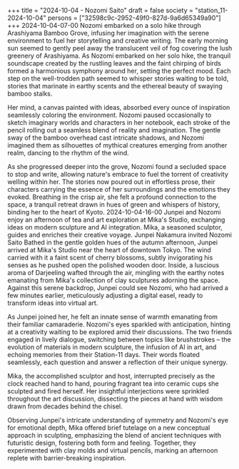 +++
title = "2024-10-04 - Nozomi Saito"
draft = false
society = "station_11-2024-10-04"
persons = ["32598c9c-2952-49f0-827d-9a6d65349a90"]
+++
2024-10-04-07-00
Nozomi embarked on a solo hike through Arashiyama Bamboo Grove, infusing her imagination with the serene environment to fuel her storytelling and creative writing.
The early morning sun seemed to gently peel away the translucent veil of fog covering the lush greenery of Arashiyama. As Nozomi embarked on her solo hike, the tranquil soundscape created by the rustling leaves and the faint chirping of birds formed a harmonious symphony around her, setting the perfect mood. Each step on the well-trodden path seemed to whisper stories waiting to be told, stories that marinate in earthy scents and the ethereal beauty of swaying bamboo stalks.

Her mind, a canvas painted with ideas, absorbed every ounce of inspiration seamlessly coloring the environment. Nozomi paused occasionally to sketch imaginary worlds and characters in her notebook, each stroke of the pencil rolling out a seamless blend of reality and imagination. The gentle sway of the bamboo overhead cast intricate shadows, and Nozomi imagined them as silhouettes of mythical creatures emerging from another realm, dancing to the rhythm of the wind.

As she progressed deeper into the grove, Nozomi found a secluded space to stop and write, allowing nature's embrace to fuel the torrent of creativity welling within her. The stories now poured out in effortless prose, their characters carrying the essence of her surroundings and the emotions they evoked. Breathing in the crisp air, she felt a profound connection to the space, a tranquil retreat drawn in hues of green and whispers of history, binding her to the heart of Kyoto.
2024-10-04-16-00
Junpei and Nozomi enjoy an afternoon of tea and art exploration at Mika's Studio, exchanging ideas on modern sculpture and AI integration. Mika, a seasoned sculptor, guides and enriches their creative voyage.
Junpei Nakamura invited Nozomi Saito
Bathed in the gentle golden hues of the autumn afternoon, Junpei arrived at Mika's Studio near the heart of downtown Tokyo. The wind carried with it a faint scent of cherry blossoms, subtly invigorating his senses as he pushed open the polished wooden door. Inside, a luscious aroma of Darjeeling wafted through the air, mingling with the earthy notes emanating from Mika's collection of clay sculptures adorning the space. Against this serene backdrop, Junpei could see Nozomi, who had arrived a few minutes earlier, meticulously adjusting a digital easel, ready to transform ideas into virtual art.

As Junpei joined her, he felt an innate sense of warmth emanating from their familiar camaraderie. Nozomi's eyes sparkled with anticipation, hinting at a creativity waiting to be explored amid their discussions. The two friends engaged in lively dialogue, switching between topics like brushstrokes – the evolution of materials in modern sculpture, the infusion of AI in art, and echoing memories from their Station-11 days. Their words floated seamlessly, each question and answer a reflection of their unique synergy.

Mika, the accomplished sculptor and host, interrupted precisely as the clock reached hand to hand, pouring fragrant tea into ceramic cups she sculpted and fired herself. Her insightful interjections were sprinkled throughout the art discussion, dissecting the pieces at hand with wisdom drawn from decades behind the chisel.

Observing Junpei's intricate understanding of symmetry and Nozomi's eye for emotional depth, Mika offered brief tutelage on a new conceptual approach in sculpting, emphasizing the blend of ancient techniques with futuristic design, fostering both form and feeling. Together, they experimented with clay molds and virtual pencils, marking an afternoon replete with barrier-breaking inspiration.
